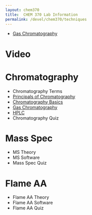```yaml
---
layout: chem370
title:  CHEM 370 Lab Information
permalink: /devel/chem370/techniques
---
```



- [Gas Chromatography](https://chem.libretexts.org/Bookshelves/Analytical_Chemistry/Supplemental_Modules_(Analytical_Chemistry)/Instrumental_Analysis/Chromatography/Gas_Chromatography)

# Video

# Chromatography

- Chromatography Terms
- <i class="fa fa-book fa"></i> [Principals of Chromatography](https://www.khanacademy.org/test-prep/mcat/chemical-processes/separations-purifications/a/principles-of-chromatography)
- <i class="fa fa-play-circle fa"></i> [Chromatography Basics](https://www.khanacademy.org/test-prep/mcat/chemical-processes/separations-purifications/v/basics-of-chromatography)
- <i class="fa fa-play-circle fa"></i> [Gas Chromatography](https://www.khanacademy.org/test-prep/mcat/chemical-processes/separations-purifications/v/gas-chromatography)
- <i class="fa fa-play-circle fa"></i> [HPLC](https://www.youtube.com/watch?v=kz_egMtdnL4)
- Chromatography Quiz

# Mass Spec
<!-- https://www.youtube.com/watch?v=J-wao0O0_qM -->
<!-- https://www.youtube.com/watch?v=hSirWciIvSg -->
- MS Theory
- MS Software
- Mass Spec Quiz

# Flame AA
- Flame AA Theory
- Flame AA Software
- Flame AA Quiz

<!-- # I Make -->
<!-- - MS -->
<!-- - Flame AA -->
